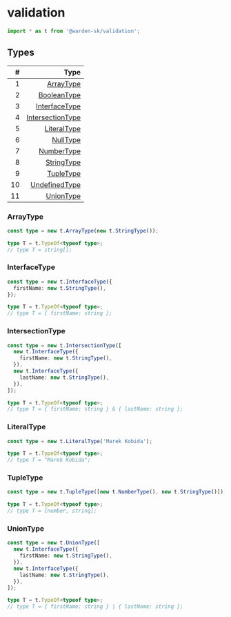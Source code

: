 # validation

```typescript
import * as t from '@warden-sk/validation';
```

## Types
| # | Type |
| ---: | ---: |
| 1 | [ArrayType](#arraytype) |
| 2 | [BooleanType](#booleantype) |
| 3 | [InterfaceType](#interfacetype) |
| 4 | [IntersectionType](#intersectiontype) |
| 5 | [LiteralType](#literaltype) |
| 6 | [NullType](#nulltype) |
| 7 | [NumberType](#numbertype) |
| 8 | [StringType](#stringtype) |
| 9 | [TupleType](#tupletype) |
| 10 | [UndefinedType](#undefinedtype) |
| 11 | [UnionType](#uniontype) |

### ArrayType
```typescript
const type = new t.ArrayType(new t.StringType());

type T = t.TypeOf<typeof type>;
// type T = string[];
```

### InterfaceType
```typescript
const type = new t.InterfaceType({
  firstName: new t.StringType(),
});

type T = t.TypeOf<typeof type>;
// type T = { firstName: string };
```

### IntersectionType
```typescript
const type = new t.IntersectionType([
  new t.InterfaceType({
    firstName: new t.StringType(),
  }),
  new t.InterfaceType({
    lastName: new t.StringType(),
  }),
]);

type T = t.TypeOf<typeof type>;
// type T = { firstName: string } & { lastName: string };
```

### LiteralType
```typescript
const type = new t.LiteralType('Marek Kobida');

type T = t.TypeOf<typeof type>;
// type T = "Marek Kobida";
```

### TupleType
```typescript
const type = new t.TupleType([new t.NumberType(), new t.StringType()]);

type T = t.TypeOf<typeof type>;
// type T = [number, string];
```

### UnionType
```typescript
const type = new t.UnionType([
  new t.InterfaceType({
    firstName: new t.StringType(),
  }),
  new t.InterfaceType({
    lastName: new t.StringType(),
  }),
]);

type T = t.TypeOf<typeof type>;
// type T = { firstName: string } | { lastName: string };
```